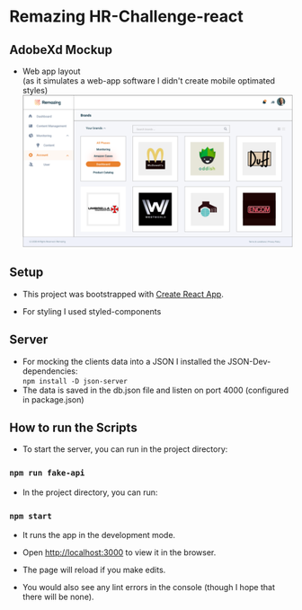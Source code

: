 # Remazing HR-Challenge-react

## AdobeXd Mockup
- Web app layout <br>(as it simulates a web-app software I didn't create mobile optimated styles)
![Mockup](src/images/mockupRemazing.png)

## Setup
- This project was bootstrapped with [Create React App](https://github.com/facebook/create-react-app).

- For styling I used styled-components

## Server
- For mocking the clients data into a JSON I installed the JSON-Dev-dependencies: <br>`npm install -D json-server`
- The data is saved in the db.json file and listen on port 4000 (configured in package.json)


## How to run the Scripts

- To start the server, you can run in the project directory: 

### `npm run fake-api`


- In the project directory, you can run:

### `npm start`

- It runs the app in the development mode.
- Open [http://localhost:3000](http://localhost:3000) to view it in the browser.

- The page will reload if you make edits.
- You would also see any lint errors in the console (though I hope that there will be none).
